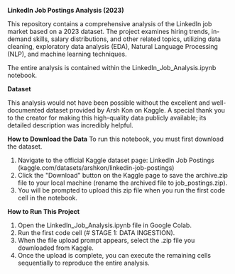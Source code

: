 **LinkedIn Job Postings Analysis (2023)**

This repository contains a comprehensive analysis of the LinkedIn job market based on a 2023 dataset. The project examines hiring trends, in-demand skills, salary distributions, and other related topics, utilizing data cleaning, exploratory data analysis (EDA), Natural Language Processing (NLP), and machine learning techniques.

The entire analysis is contained within the LinkedIn_Job_Analysis.ipynb notebook.

**Dataset**

This analysis would not have been possible without the excellent and well-documented dataset provided by Arsh Kon on Kaggle. A special thank you to the creator for making this high-quality data publicly available; its detailed description was incredibly helpful.

**How to Download the Data**
To run this notebook, you must first download the dataset.
1. Navigate to the official Kaggle dataset page: LinkedIn Job Postings (kaggle.com/datasets/arshkon/linkedin-job-postings)
2. Click the "Download" button on the Kaggle page to save the archive.zip file to your local machine (rename the archived file to job_postings.zip).
3. You will be prompted to upload this zip file when you run the first code cell in the notebook.

**How to Run This Project**
1. Open the LinkedIn_Job_Analysis.ipynb file in Google Colab.
2. Run the first code cell (# STAGE 1: DATA INGESTION).
3. When the file upload prompt appears, select the .zip file you downloaded from Kaggle.
4. Once the upload is complete, you can execute the remaining cells sequentially to reproduce the entire analysis.
